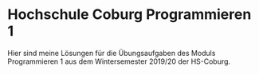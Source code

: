 # Hochschule Coburg Programmieren 1
Hier sind meine Lösungen für die Übungsaufgaben des Moduls Programmieren 1 aus dem Wintersemester 2019/20 der HS-Coburg.
